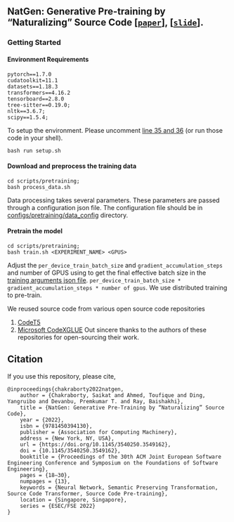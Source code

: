 ## NatGen: Generative Pre-training by “Naturalizing” Source Code [[`paper`](https://dl.acm.org/doi/abs/10.1145/3540250.3549162)], [[`slide`](https://docs.google.com/presentation/d/1T6kjiohAAR1YvcNvTASR94HptA3xHGCl/edit?usp=sharing&ouid=111755026725574085503&rtpof=true&sd=true)].



### Getting Started

#### Environment Requirements
```
pytorch==1.7.0 
cudatoolkit=11.1
datasets==1.18.3
transformers==4.16.2
tensorboard==2.8.0
tree-sitter==0.19.0;
nltk==3.6.7;
scipy==1.5.4;
```

To setup the environment. Please uncomment [line 35 and 36](setup.sh#L35-36) (or run those code in your shell).
```
bash run setup.sh
```

#### Download and preprocess the training data
```
cd scripts/pretraining;
bash process_data.sh
```
Data processing takes several parameters. These parameters are passed through a configuration json file. The configuration file should be in [configs/pretraining/data_config](configs/pretraining/data_config) directory. 

#### Pretrain the model 
```
cd scripts/pretraining;
bash train.sh <EXPERIMENT_NAME> <GPUS>
```
Adjust the `per_device_train_batch_size` and `gradient_accumulation_steps` and number of GPUS using to get the final effective batch size in the [training arguments json file](configs/pretraining/train_config/default_train_args.json). 
`per_device_train_batch_size * gradient_accumulation_steps * number of gpus`. We use distributed training to pre-train. 

We reused source code from various open source code repositories
1. [CodeT5](https://github.com/salesforce/CodeT5)
2. [Microsoft CodeXGLUE](https://github.com/microsoft/CodeXGLUE)
Out sincere thanks to the authors of these repositories for open-sourcing their work. 

## Citation
If you use  this repository, please cite,
```
@inproceedings{chakraborty2022natgen,
    author = {Chakraborty, Saikat and Ahmed, Toufique and Ding, Yangruibo and Devanbu, Premkumar T. and Ray, Baishakhi},
    title = {NatGen: Generative Pre-Training by “Naturalizing” Source Code},
    year = {2022},
    isbn = {9781450394130},
    publisher = {Association for Computing Machinery},
    address = {New York, NY, USA},
    url = {https://doi.org/10.1145/3540250.3549162},
    doi = {10.1145/3540250.3549162},
    booktitle = {Proceedings of the 30th ACM Joint European Software Engineering Conference and Symposium on the Foundations of Software Engineering},
    pages = {18–30},
    numpages = {13},
    keywords = {Neural Network, Semantic Preserving Transformation, Source Code Transformer, Source Code Pre-training},
    location = {Singapore, Singapore},
    series = {ESEC/FSE 2022}
}
```

